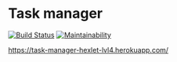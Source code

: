 # Task manager
[![Build Status](https://travis-ci.org/Lelikov/python-project-lvl4.svg?branch=master)](https://travis-ci.org/Lelikov/python-project-lvl4)
[![Maintainability](https://api.codeclimate.com/v1/badges/4bd002caabd84f2327dd/maintainability)](https://codeclimate.com/github/Lelikov/python-project-lvl4/maintainability)

https://task-manager-hexlet-lvl4.herokuapp.com/